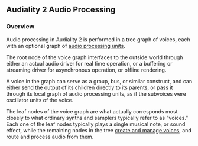 ## Audiality 2 Audio Processing

### Overview
Audio processing in Audiality 2 is performed in a tree graph of voices, each with an optional graph of [audio processing units](units-overview.md).

The root node of the voice graph interfaces to the outside world through either an actual audio driver for real time operation, or a buffering or streaming driver for asynchronous operation, or offline rendering.

A voice in the graph can serve as a group, bus, or similar construct, and can either send the output of its children directly to its parents, or pass it through its local graph of audio processing units, as if the subvoices were oscillator units of the voice.

The leaf nodes of the voice graph are what actually corresponds most closely to what ordinary synths and samplers typically refer to as "voices." Each one of the leaf nodes typically plays a single musical note, or sound effect, while the remaining nodes in the tree [create and manage voices](voice-management.md), and route and process audio from them.
